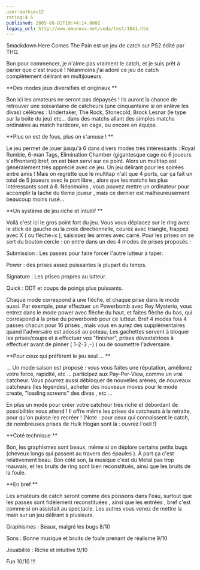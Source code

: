 ```yaml
---
user:mathieu12
rating:4.5
published: 2005-08-02T19:44:14.000Z
legacy_url: http://www.emunova.net/veda/test/1041.htm
---
```

Smackdown Here Comes The Pain est un jeu de catch sur PS2 édité par THQ.  

  

Bon pour commencer, je n'aime pas vraiment le catch, et je suis prêt à parier que c'est truqué ! Néanmoins j'ai adoré ce jeu de catch complètement délirant en multijoueurs.   

  

**Des modes jeux diversifiés et originaux **  

  

Bon ici les amateurs ne seront pas dépaysés ! Ils auront la chance de retrouver une soixantaine de catcheurs (une cinquantaine si on enlève les divas) célèbres : Undertaker, The Rock, Stonecold, Brock Lesnar (le type sur la boite du jeu) etc... dans des matchs allant des simples matchs ordinaires au match hardcore, en cage, ou encore en équipe.   

  

**Plus on est de fous, plus on s'amuse ! **  

  

Le jeu permet de jouer jusqu'à 6 dans divers modes très intéressants : Royal Rumble, 6-man Tags, Elimination Chamber (gigantesque cage où 6 joueurs s'affrontent) bref, on est bien servi sur ce point. Alors un multitap est généralement très apprécié avec ce jeu. Un jeu délirant pour les soirées entre amis ! Mais on regrette que le multitap n'ait que 4 ports, car ça fait un total de 5 joueurs avec le port libre , alors que les matchs les plus intéressants sont à 6\. Néanmoins , vous pouvez mettre un ordinateur pour accomplir la tache du 6eme joueur , mais ce dernier est malheureusement beaucoup moins rusé...  

  

**Un système de jeu riche et intuitif **  

  

Voilà c'est ici le gros point fort du jeu. Vous vous déplacez sur le ring avec le stick de gauche ou la croix directionnelle, courez avec triangle, frappez avec X ( ou flèche+x ), saisissez les armes avec carré. Pour les prises on se sert du bouton cercle : on entre dans un des 4 modes de prises proposés :   

Submission : Les passes pour faire forcer l'autre lutteur à taper.   

Power : des prises assez puissantes la plupart du temps.   

Signature : Les prises propres au lutteur.   

Quick : DDT et coups de poings plus puissants.   

  

Chaque mode correspond à une flèche, et chaque prise dans le mode aussi. Par exemple, pour effectuer un Powerbomb avec Rey Mysterio, vous entrez dans le mode power avec flèche du haut, et faites flèche du bas, qui correspond à la prise du powerbomb pour ce lutteur. Bref 4 modes fois 4 passes chacun pour 16 prises , mais vous en aurez des supplémentaires quand l'adversaire est adossé au poteau, Les gachettes servent à bloquer les prises/coups et à effectuer vos "finisher", prises dévastatrices à effectuer avant de pinner ( 1-2-3 ;-) ) ou de soumettre l'adversaire.  

  

**Pour ceux qui préfèrent le jeu seul ... **  

  

... Un mode saison est proposé : vous vous faites une réputation, améliorez votre force, rapidité, etc ... participez aux Pay-Per-View, comme un vrai catcheur. Vous pourrez aussi débloquer de nouvelles arènes, de nouveaux catcheurs (les légendes), acheter des nouveaux moves pour le mode create, "loading screens" des divas , etc ...  

  

En plus un mode pour créer votre catcheur très riche et débordant de possibilités vous attend ! Il offre même les prises de catcheurs à la retraite, pour qu'on puisse les recréer ! (Note : pour ceux qui connaissent le catch, de nombreuses prises de Hulk Hogan sont là : ouvrez l'oeil !)   

  

**Coté technique **  

  

Bon, les graphismes sont beaux, même si on déplore certains petits bugs (cheveux longs qui passent au travers des épaules ). À part ça c'est relativement beau. Bon côté son, la musique c'est du Metal pas trop mauvais, et les bruits de ring sont bien reconstitués, ainsi que les bruits de la foule.  

  

**En bref **  

  

Les amateurs de catch seront comme des poissons dans l'eau, surtout que les passes sont fidèlement reconstituées , ainsi que les entrées , bref c'est comme si on assistait au spectacle. Les autres vous venez de mettre la main sur un jeu délirant à plusieurs.  

  

Graphismes : Beaux, malgré les bugs 8/10  

  

Sons : Bonne musique et bruits de foule prenant de réalisme 9/10  

  

Jouabilité : Riche et intuitive 9/10  

  

Fun 10/10 !!!
